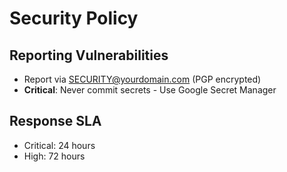 # Security Policy
## Reporting Vulnerabilities
- Report via SECURITY@yourdomain.com (PGP encrypted)
- **Critical**: Never commit secrets - Use Google Secret Manager

## Response SLA
- Critical: 24 hours
- High: 72 hours
